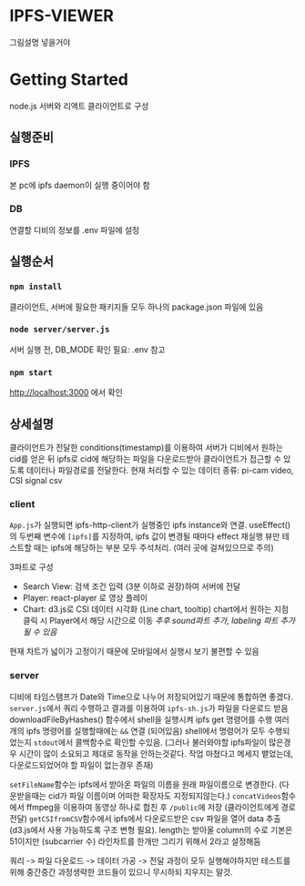 # IPFS-VIEWER

그림설명 넣을거야 

# Getting Started 

node.js 서버와 리액트 클라이언트로 구성

## 실행준비

### IPFS
본 pc에 ipfs daemon이 실행 중이어야 함

### DB
연결할 디비의 정보를 .env 파일에 설정

## 실행순서


### `npm install`

클라이언트, 서버에 필요한 패키지들 모두 하나의 package.json 파일에 있음

### `node server/server.js`

서버 실행 전, DB_MODE 확인 필요: .env 참고

### `npm start`
 [http://localhost:3000](http://localhost:3000) 에서 확인
 


## 상세설명

클라이언트가 전달한 conditions(timestamp)를 이용하여 서버가 디비에서 원하는 cid를 얻은 뒤 ipfs로 cid에 해당하는 파일을 다운로드받아 클라이언트가 접근할 수 있도록 데이터나 파일경로를 전달한다.
현재 처리할 수 있는 데이터 종류: pi-cam video, CSI signal csv

### client
`App.js`가 실행되면 ipfs-http-client가 실행중인 ipfs instance와 연결.
useEffect()의 두번째 변수에 `[ipfs]`를 지정하여, ipfs 값이 변경될 때마다 effect 재실행
뷰만 테스트할 때는 ipfs에 해당하는 부분 모두 주석처리. (여러 곳에 걸쳐있으므로 주의)

3파트로 구성
- Search View: 검색 조건 입력 (3분 이하로 권장)하여 서버에 전달
- Player: react-player 로 영상 플레이
- Chart: d3.js로 CSI 데이터 시각화 (Line chart, tooltip)
chart에서 원하는 지점 클릭 시 Player에서 해당 시간으로 이동
*추후 sound파트 추가, labeling 파트 추가 될 수 있음*
 
 현재 차트가 넓이가 고정이기 때문에 모바일에서 실행시 보기 불편할 수 있음
 
 ### server
 디비에 타임스탬프가 Date와 Time으로 나누어 저장되어있기 때문에 통합하면 좋겠다.
 `server.js`에서 쿼리 수행하고 결과를 이용하여 `ipfs-sh.js`가 파일을 다운로드 받음
 downloadFileByHashes() 함수에서 shell을 실행시켜 ipfs get 명령어를 수행
 여러개의 ipfs 명령어를 실행할때에는 `&&` 연결 (되어있음)
 shell에서 명령어가 모두 수행되었는지 `stdout`에서 콜백함수로 확인할 수있음. (그러나 불러와야할 ipfs파일이 많은경우 시간이 많이 소요되고 제대로 동작을 안하는것같다. 작업 마쳤다고 메세지 뱉었는데, 다운로드되었어야 할 파일이 없는경우 존재)
 
`setFileName`함수는 ipfs에서 받아온 파일의 이름을 원래 파일이름으로 변경한다. (다운받을때는 cid가 파일 이름이며 어떠한 확장자도 지정되지않는다.)
 `concatVideos`함수에서 ffmpeg을 이용하여 동영상 하나로 합친 후 `/public`에 저장 (클라이언트에게 경로 전달)
`getCSIfromCSV`함수에서 ipfs에서 다운로드받은 csv 파일을 열어 data 추출 (d3.js에서 사용 가능하도록 구조 변형 필요). length는 받아올 column의 수로 기본은 51이지만 (subcarrier 수) 라인차트를 한개만 그리기 위해서 2라고 설정해둠

쿼리 -> 파일 다운로드 -> 데이터 가공 -> 전달
과정이 모두 실행해야하지만 테스트를 위해 중간중간 과정생략한 코드들이 있으니 무시하되 지우지는 말것.


# 



 
 